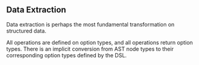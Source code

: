 Data Extraction
---------------

Data extraction is perhaps the most fundamental transformation on structured
data.

All operations are defined on option types, and all operations return option
types. There is an implicit conversion from AST node types to their
corresponding option types defined by the DSL.
